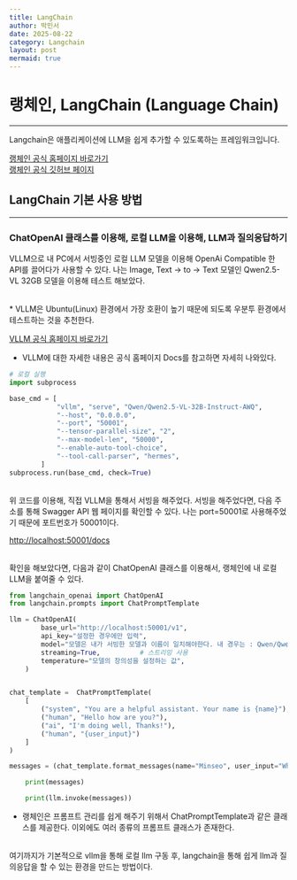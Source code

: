 ```yaml
---
title: LangChain
author: 박민서
date: 2025-08-22
category: Langchain
layout: post
mermaid: true
---
```


# 랭체인, LangChain (Language Chain)
<hr>
Langchain은 애플리케이션에 LLM을 쉽게 추가할 수 있도록하는 프레임워크입니다.

<a href="https://www.langchain.com/">랭체인 공식 홈페이지 바로가기</a><br>
<a href="https://github.com/langchain-ai/langchain">랭체인 공식 깃허브 페이지</a>


## LangChain 기본 사용 방법

<hr>

### ChatOpenAI 클래스를 이용해, 로컬 LLM을 이용해, LLM과 질의응답하기

VLLM으로 내 PC에서 서빙중인 로컬 LLM 모델을 이용해 OpenAi Compatible 한 API를 끌어다가 사용할 수 있다.
나는 Image, Text -> to -> Text 모델인 Qwen2.5-VL 32GB 모델을 이용해 테스트 해보았다.

<br>
* VLLM은 Ubuntu(Linux) 환경에서 가장 호환이 높기 때문에 되도록 우분투 환경에서 테스트하는 것을 추천한다.

<a href="https://docs.vllm.ai/en/latest/">VLLM 공식 홈페이지 바로가기</a> <br>
- VLLM에 대한 자세한 내용은 공식 홈페이지 Docs를 참고하면 자세히 나와있다.

```python
# 로컬 실행
import subprocess

base_cmd = [
            "vllm", "serve", "Qwen/Qwen2.5-VL-32B-Instruct-AWQ",
            "--host", "0.0.0.0",
            "--port", "50001",
            "--tensor-parallel-size", "2",
            "--max-model-len", "50000",
            "--enable-auto-tool-choice",
            "--tool-call-parser", "hermes",
        ]
subprocess.run(base_cmd, check=True)
```
<br>
위 코드를 이용해, 직접 VLLM을 통해서 서빙을 해주었다. 서빙을 해주었다면, 다음 주소를 통해 Swagger API 웹 페이지를 확인할 수 있다. 나는 port=50001로 사용해주었기 때문에 포트번호가 50001이다.

<a href="http://localhost:50001/docs">http://localhost:50001/docs </a>

<br>
확인을 해보았다면, 다음과 같이 ChatOpenAI 클래스를 이용해서, 랭체인에 내 로컬 LLM을 붙여줄 수 있다.
<br>

```python
from langchain_openai import ChatOpenAI
from langchain.prompts import ChatPromptTemplate

llm = ChatOpenAI(
        base_url="http://localhost:50001/v1",
        api_key="설정한 경우에만 입력",
        model="모델은 내가 서빙한 모델과 이름이 일치해야한다. 내 경우는 : Qwen/Qwen2.5-VL-32B-Instruct-AWQ",
        streaming=True,          # 스트리밍 사용
        temperature="모델의 창의성을 설정하는 값",
    )


chat_template =  ChatPromptTemplate(
    [
        ("system", "You are a helpful assistant. Your name is {name}"),
        ("human", "Hello how are you?"),
        ("ai", "I'm doing well, Thanks!"),
        ("human", "{user_input}")
    ]
)

messages = (chat_template.format_messages(name="Minseo", user_input="What is your name?"))

    print(messages)

    print(llm.invoke(messages))
```

- 랭체인은 프롬프트 관리를 쉽게 해주기 위해서 ChatPromptTemplate과 같은 클래스를 제공한다. 이외에도 여러 종류의 프롬프트 클래스가 존재한다.

<br> 
여기까지가 기본적으로 vllm을 통해 로컬 llm 구동 후, langchain을 통해 쉽게 llm과 질의응답을 할 수 있는 환경을 만드는 방법이다.


